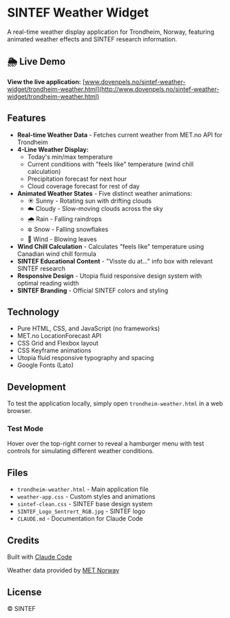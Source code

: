 # SINTEF Weather Widget

A real-time weather display application for Trondheim, Norway, featuring animated weather effects and SINTEF research information.

## 🌦️ Live Demo

**View the live application:** [www.dovenpels.no/sintef-weather-widget/trondheim-weather.html](http://www.dovenpels.no/sintef-weather-widget/trondheim-weather.html)

## Features

- **Real-time Weather Data** - Fetches current weather from MET.no API for Trondheim
- **4-Line Weather Display:**
  - Today's min/max temperature
  - Current conditions with "feels like" temperature (wind chill calculation)
  - Precipitation forecast for next hour
  - Cloud coverage forecast for rest of day
- **Animated Weather States** - Five distinct weather animations:
  - ☀️ Sunny - Rotating sun with drifting clouds
  - ☁️ Cloudy - Slow-moving clouds across the sky
  - 🌧️ Rain - Falling raindrops
  - ❄️ Snow - Falling snowflakes
  - 💨 Wind - Blowing leaves
- **Wind Chill Calculation** - Calculates "feels like" temperature using Canadian wind chill formula
- **SINTEF Educational Content** - "Visste du at..." info box with relevant SINTEF research
- **Responsive Design** - Utopia fluid responsive design system with optimal reading width
- **SINTEF Branding** - Official SINTEF colors and styling

## Technology

- Pure HTML, CSS, and JavaScript (no frameworks)
- MET.no LocationForecast API
- CSS Grid and Flexbox layout
- CSS Keyframe animations
- Utopia fluid responsive typography and spacing
- Google Fonts (Lato)

## Development

To test the application locally, simply open `trondheim-weather.html` in a web browser.

### Test Mode

Hover over the top-right corner to reveal a hamburger menu with test controls for simulating different weather conditions.

## Files

- `trondheim-weather.html` - Main application file
- `weather-app.css` - Custom styles and animations
- `sintef-clean.css` - SINTEF base design system
- `SINTEF_Logo_Sentrert_RGB.jpg` - SINTEF logo
- `CLAUDE.md` - Documentation for Claude Code

## Credits

Built with [Claude Code](https://claude.com/claude-code)

Weather data provided by [MET Norway](https://api.met.no/)

## License

© SINTEF
